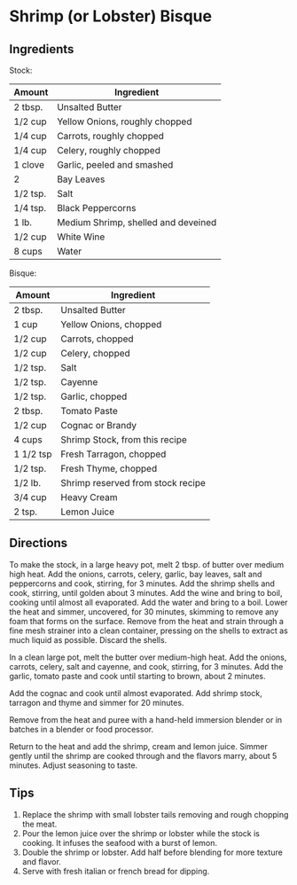 Shrimp (or Lobster) Bisque
==========================

Ingredients
-----------

Stock:

Amount    | Ingredient
--------- | ----------------------
2 tbsp.   | Unsalted Butter
1/2 cup   | Yellow Onions, roughly chopped
1/4 cup   | Carrots, roughly chopped
1/4 cup   | Celery, roughly chopped
1 clove   | Garlic, peeled and smashed
2         | Bay Leaves
1/2 tsp.  | Salt
1/4 tsp.  | Black Peppercorns
1 lb.     | Medium Shrimp, shelled and deveined
1/2 cup   | White Wine
8 cups    | Water

Bisque:

Amount    | Ingredient
--------- | ----------------------
2 tbsp.   | Unsalted Butter
1 cup     | Yellow Onions, chopped
1/2 cup   | Carrots, chopped
1/2 cup   | Celery, chopped
1/2 tsp.  | Salt
1/2 tsp.  | Cayenne
1/2 tsp.  | Garlic, chopped
2 tbsp.   | Tomato Paste
1/2 cup   | Cognac or Brandy
4 cups    | Shrimp Stock, from this recipe
1 1/2 tsp | Fresh Tarragon, chopped
1/2 tsp.  | Fresh Thyme, chopped
1/2 lb.   | Shrimp reserved from stock recipe
3/4 cup   | Heavy Cream
2 tsp.    | Lemon Juice

Directions
----------

To make the stock, in a large heavy pot, melt 2 tbsp. of butter over medium high heat.  Add the onions, carrots, celery, garlic, bay leaves, salt and peppercorns and cook, stirring, for 3 minutes.  Add the shrimp shells and cook, stirring, until golden about 3 minutes.  Add the wine and bring to boil, cooking until almost all evaporated.  Add the water and bring to a boil.  Lower the heat and simmer, uncovered, for 30 minutes, skimming to remove any foam that forms on the surface.  Remove from the heat and strain through a fine mesh strainer into a clean container, pressing on the shells to extract as much liquid as possible.  Discard the shells.

In a clean large pot, melt the butter over medium-high heat.  Add the onions, carrots, celery, salt and cayenne, and cook, stirring, for 3 minutes.  Add the garlic, tomato paste and cook until starting to brown, about 2 minutes.

Add the cognac and cook until almost evaporated.  Add shrimp stock, tarragon and thyme and simmer for 20 minutes.

Remove from the heat and puree with a hand-held immersion blender or in batches in a blender or food processor.

Return to the heat and add the shrimp, cream and lemon juice.  Simmer gently until the shrimp are cooked through and the flavors marry, about 5 minutes.  Adjust seasoning to taste.

Tips
----

1.  Replace the shrimp with small lobster tails removing and rough chopping the meat.
2.  Pour the lemon juice over the shrimp or lobster while the stock is cooking.  It infuses the seafood with a burst of lemon.
3.  Double the shrimp or lobster.  Add half before blending for more texture and flavor.
4.  Serve with fresh italian or french bread for dipping.

